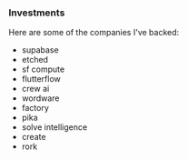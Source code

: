 ### Investments
Here are some of the companies I've backed:
- supabase
- etched
- sf compute
- flutterflow
- crew ai
- wordware
- factory
- pika
- solve intelligence
- create
- rork
